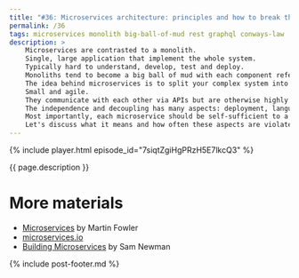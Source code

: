 ```yaml
---
title: "#36: Microservices architecture: principles and how to break them"
permalink: /36
tags: microservices monolith big-ball-of-mud rest graphql conways-law
description: >
    Microservices are contrasted to a monolith.
    Single, large application that implement the whole system.
    Typically hard to understand, develop, test and deploy.
    Monoliths tend to become a big ball of mud with each component referencing every other.
    The idea behind microservices is to split your complex system into multiple independent applications.
    Small and agile.
    They communicate with each other via APIs but are otherwise highly decoupled.
    The independence and decoupling has many aspects: deployment, languages and frameworks, storage, organization.
    Most importantly, each microservice should be self-sufficient to a reasonable degree.
    Let's discuss what it means and how often these aspects are violated.
---
```


{% include player.html episode_id="7siqtZgiHgPRzH5E7lkcQ3" %}

{{ page.description }}

<!--
# Deployment independence

It should be possible to deploy each service independently.
This means the implementation cycle of each service does not depend on the deployment of other services.
Services can be very quickly deployed and rolled back.
The biggest mistake is when two services need to be deployed simultaneously.
For example, due to a breaking API change.
Either we need to make sure the API is backward compatible - or merge these two services.

# Language and framework independence

Another advantage of microservice architecture is language and framework independence.
Service typically talk to each other via blocking APIs like REST.
Or, asynchronously via some message broker.
This means the implementation behind the API should be irrelevant.
C# or Haskell?
As long as it can talk HTTP, we are good to go.
In reality, organizations typically standardize on some rather fixed stack.
Thanks to this developers and knowledge is easily transferable.
Also, teams can make changes to other teams' services with little effort.
Last but not least, companies often build wrappers or helpers around existing frameworks.
They typically add features specific to organization and their infrastructure.
A different stack would require reimplementing that wrapper over and over.

# Storage independence

Similarily, this architecture allows different storage engines behind each service.
Some applications require strong transactional guarantees while others need fast, eventually consistent stores.
In practice, the cost of supporting dozens of entirely different DB engines is very high.

On the other hand, sometimes two distinct services use the same database.
This is probably the biggest anti-pattern.
Often it happens after extracting a service from a monolith.
Services should only talk through APIs, synchronous or asynchronous.
Common database is a hidden, tight coupling and unobvious dependency.

# Organizational independency

Another angle of independence is being able to develop services separately.
A service can be maintained and deployed without interrupting the work of other teams.
This is a striking occurrence of Conway's law.
It gets even better if services are so independent that they can tolerate partial failures.
If a service is useles without another service, they'd better be merged as they provide no isolation.

Microservices promises better scalability and improved modularization.
In practice, they require certain practice in the long run.
Fallacies of distributed computing have never been so important.
Troubleshooting issues requires extensive monitoring, logging and tracing infrastructure.
No wonder why some companies are actually merging their microservices back into a monolith.
Well-structured and modularized monolith.

# 2002 API mandate by Jeff Bezos

See [The Bezos API Mandate: Amazon’s Manifesto For Externalization](https://nordicapis.com/the-bezos-api-mandate-amazons-manifesto-for-externalization/):

* All teams will henceforth expose their data and functionality through service interfaces.
* Teams must communicate with each other through these interfaces.
* There will be no other form of inter-process communication allowed: no direct linking, no direct reads of another team’s data store, no shared-memory model, no back-doors whatsoever. The only communication allowed is via service interface calls over the network.
* It doesn’t matter what technology you use.
* All service interfaces, without exception, must be designed from the ground up to be externalize-able. That is to say, the team must plan and design to be able to expose the interface to developers in the outside world. No exceptions.
* The mandate closed with: Anyone who doesn’t do this will be fired. Thank you; have a nice day!
-->

# More materials

* [Microservices](https://www.martinfowler.com/articles/microservices.html) by Martin Fowler
* [microservices.io](https://microservices.io)
* [Building Microservices](https://samnewman.io/books/building_microservices/) by Sam Newman



{% include post-footer.md %}